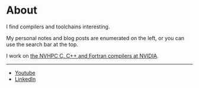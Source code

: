 # About

I find compilers and toolchains interesting.

My personal notes and blog posts are enumerated on the left, or you can use the search bar at the top.

I work on [the NVHPC C, C++ and Fortran compilers at NVIDIA](https://developer.nvidia.com/hpc-sdk).

---

- [Youtube](https://www.youtube.com/@AsherMancinelli)
- [LinkedIn](https://www.linkedin.com/in/asher-mancinelli-bb4a56144/)
